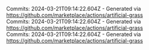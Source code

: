 Commits: 2024-03-21T09:14:22.604Z - Generated via https://github.com/marketplace/actions/artificial-grass
<br>
Commits: 2024-03-21T09:14:22.604Z - Generated via https://github.com/marketplace/actions/artificial-grass
<br>
Commits: 2024-03-21T09:14:22.604Z - Generated via https://github.com/marketplace/actions/artificial-grass
<br>
